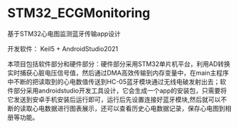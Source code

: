 # STM32_ECGMonitoring
基于STM32心电图监测蓝牙传输app设计

开发软件： Keil5 + AndroidStudio2021

  本项目包括软件部分和硬件部分：硬件部分采用STM32单片机平台，利用AD转换实时捕获心脏电压信号值，然后通过DMA高效传输到内存变量中，在main主程序中不断的把读取到的心电数值传送到HC-05蓝牙模块通过无线电破发射出去；软件部分采用androidstudio开发工具设计，它会生成一个app的安装包，只需要将它发送到安卓手机安装后运行即可，运行后先设置连接好蓝牙模块,然后就可以不断的读取心电数据进行图表展示，还可以查看历史心电数据记录，保存心电图到相册等功能。
